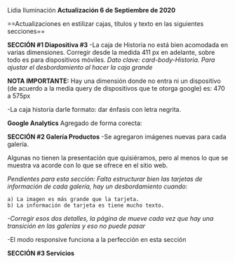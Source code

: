 Lidia Iluminación
**Actualización 6 de Septiembre de 2020**

==Actualizaciones en estilizar cajas, títulos y texto en las siguientes secciones==

**SECCIÓN #1 Diapositiva #3**
-La caja de Historia no está bien acomodada en varias dimensiones. Corregir desde la medida 411 px en adelante, sobre todo es para dispositivos móviles. *Dato clave: card-body-Historia. Para ajustar el desbordamiento al hacer la caja grande*

<b>NOTA IMPORTANTE:</b> Hay una dimensión donde no entra ni un dispositivo (de acuerdo a la media query de dispositivos que te otorga google) es: 470 a 575px

-La caja historia darle formato: dar énfasis con letra negrita.

**Google Analytics**
Agregado de forma corecta:

<!-- Global site tag (gtag.js) - Google Analytics -->
<script async src="https://www.googletagmanager.com/gtag/js?id=UA-174950828-1"></script>
<script>
  window.dataLayer = window.dataLayer || [];
  function gtag(){dataLayer.push(arguments);}
  gtag('js', new Date());

  gtag('config', 'UA-174950828-1');
</script>


**SECCIÓN #2 Galería Productos**
-Se agregaron imágenes nuevas para cada galería.

Algunas no tienen la presentación que quisiéramos, pero al menos lo que se muestra va acorde con lo que se ofrece en el sitio web.

*Pendientes para esta sección: Falta estructurar bien las tarjetas de información de cada galería, hay un desbordamiento cuando:*

    a) La imagen es más grande que la tarjeta.
    b) La información de tarjeta es tiene mucho texto.

*-Corregir esos dos detalles, la página de mueve cada vez que hay una transición en las galerías y eso no puede pasar*

-El modo responsive funciona a la perfección en esta sección

**SECCIÓN #3 Servicios**




